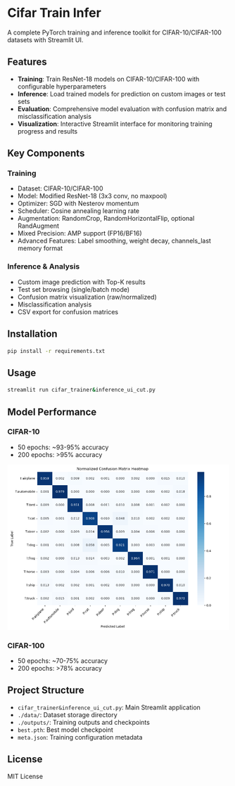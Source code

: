 # Cifar Train Infer

A complete PyTorch training and inference toolkit for CIFAR-10/CIFAR-100 datasets with Streamlit UI.

## Features

- **Training**: Train ResNet-18 models on CIFAR-10/CIFAR-100 with configurable hyperparameters
- **Inference**: Load trained models for prediction on custom images or test sets
- **Evaluation**: Comprehensive model evaluation with confusion matrix and misclassification analysis
- **Visualization**: Interactive Streamlit interface for monitoring training progress and results

## Key Components

### Training
- Dataset: CIFAR-10/CIFAR-100
- Model: Modified ResNet-18 (3x3 conv, no maxpool)
- Optimizer: SGD with Nesterov momentum
- Scheduler: Cosine annealing learning rate
- Augmentation: RandomCrop, RandomHorizontalFlip, optional RandAugment
- Mixed Precision: AMP support (FP16/BF16)
- Advanced Features: Label smoothing, weight decay, channels_last memory format

### Inference & Analysis
- Custom image prediction with Top-K results
- Test set browsing (single/batch mode)
- Confusion matrix visualization (raw/normalized)
- Misclassification analysis
- CSV export for confusion matrices

## Installation

```bash
pip install -r requirements.txt
```

## Usage

```bash
streamlit run cifar_trainer&inference_ui_cut.py
```

## Model Performance

### CIFAR-10
- 50 epochs: ~93-95% accuracy
- 200 epochs: >95% accuracy

![Figure_1](pic\Figure_1.png)

### CIFAR-100
- 50 epochs: ~70-75% accuracy
- 200 epochs: >78% accuracy

## Project Structure

- `cifar_trainer&inference_ui_cut.py`: Main Streamlit application
- `./data/`: Dataset storage directory
- `./outputs/`: Training outputs and checkpoints
- `best.pth`: Best model checkpoint
- `meta.json`: Training configuration metadata

## License

MIT License

